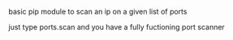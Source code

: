 
basic pip module to scan an ip on a given list of ports

just type ports.scan and you have a fully fuctioning port scanner
